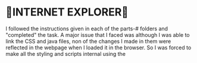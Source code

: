 # 🚀INTERNET EXPLORER🚀
I followed the instructions given in each of the parts-# folders and "completed" the task. A major issue that I faced was although I was able to link the CSS and java files, non of the changes I made in them were reflected in the webpage when I loaded it in the browser. So I was forced to make all the styling and scripts internal using the <style> and <script> tags respectively initially. But after a while, the js file got linked but the CSS file is not connecting. Hence I had to give it within the index.html itself. In the end, I was able to re-create a similar webpage as the one given in the demo link.



 
